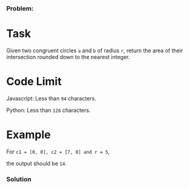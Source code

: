 ### Problem:
<h1 id="task">Task</h1>
<p> Given two congruent circles <code>a</code> and <code>b</code> of radius <code>r</code>, return the area of their intersection rounded down to the nearest integer.</p>
<h1 id="code-limit">Code Limit</h1>
<p> Javascript: Less than <code>94</code> characters.</p>
<p> Python: Less than <code>128</code> characters.</p>
<h1 id="example">Example</h1>
<p>  For <code>c1 = [0, 0], c2 = [7, 0] and r = 5</code>,</p>
<p>  the output should be <code>14</code>.</p>

### Solution